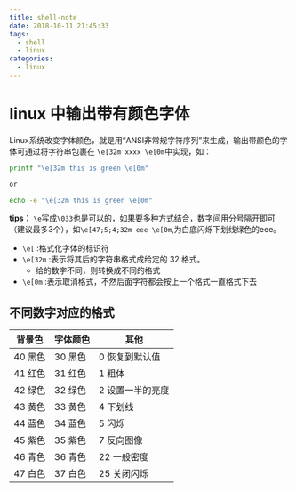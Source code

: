 ```yaml
---
title: shell-note
date: 2018-10-11 21:45:33
tags:
  - shell
  - linux
categories:
  - linux
---
```


# linux 中输出带有颜色字体

Linux系统改变字体颜色，就是用“ANSI非常规字符序列”来生成，输出带颜色的字体可通过将字符串包裹在 `\e[32m xxxx \e[0m`中实现，如：
```sh
printf "\e[32m this is green \e[0m"

or

echo -e "\e[32m this is green \e[0m"
```

**tips：** `\e`写成`\033`也是可以的，如果要多种方式结合，数字间用分号隔开即可（建议最多3个），如`\e[47;5;4;32m eee \e[0m`,为白底闪烁下划线绿色的eee。

- `\e[` :格式化字体的标识符
- `\e[32m` :表示将其后的字符串格式成给定的 32 格式。
  - 给的数字不同，则转换成不同的格式
- `\e[0m` :表示取消格式，不然后面字符都会按上一个格式一直格式下去

## 不同数字对应的格式

|背景色|字体颜色|其他|
| - | - | - |
| 40 黑色 | 30 黑色 | 0 恢复到默认值 |
| 41 红色 | 31 红色 | 1 粗体 |
| 42 绿色 | 32 绿色 | 2 设置一半的亮度 |
| 43 黄色 | 33 黄色 | 4 下划线 |
| 44 蓝色 | 34 蓝色 | 5 闪烁 |
| 45 紫色 | 35 紫色 | 7 反向图像 |
| 46 青色 | 36 青色 | 22 一般密度 |
| 47 白色 | 37 白色 | 25 关闭闪烁 |